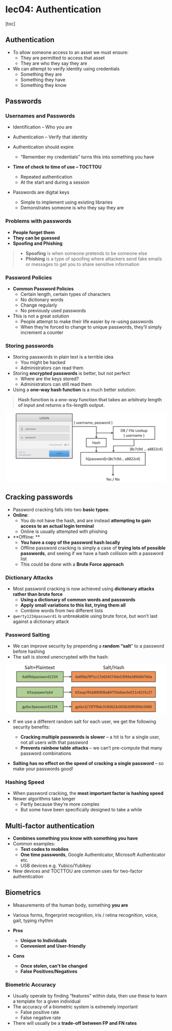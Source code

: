 # lec04: Authentication

[toc]

## Authentication

- To allow someone access to an asset we must ensure:
    - They are permitted to access that asset
    - They are who they say they are
- We can attempt to verify identity using credentials
    - Something they are
    - Something they have
    - Something they know

## Passwords

### Usernames and Passwords

- Identification – Who you are
- Authentication – Verify that identity
- Authentication should expire
    - “Remember my credentials” turns this into something you have
- **Time of check to time of use – TOCTTOU**
    - Repeated authentication
    - At the start and during a session
    
- Passwords are digital keys
    - Simple to implement using existing libraries
    - Demonstrates someone is who they say they are

### Problems with passwords

- **People forget them**
- **They can be guessed**
- **Spoofing and Phishing**

> - **Spoofing** is when someone pretends to be someone else
> - **Phishing** is a type of spoofing where attackers send fake emails or messages to get you to share sensitive information

### Password Policies

-  **Common Password Policies**
    - Certain length, certain types of characters
    - No dictionary words
    - Change regularly
    - No previously used passwords
- This is not a great solution
    - People attempt to make their life easier by re-using passwords
    - When they’re forced to change to unique passwords, they’ll simply increment a counter

### Storing passwords

- Storing passwords in plain text is a terrible idea
    - You might be hacked
    - Administrators can read them
- Storing **encrypted passwords** is better, but not perfect
    - Where are the keys stored?
    - Administrators can still read them
- Using a **one-way hash function** is a much better solution:

> **Hash function is a one-way function that takes an arbitraty length of input and returns a fix-length output.**

<img src="./assets/截屏2025-03-10 15.00.47.png" alt="截屏2025-03-10 15.00.47" style="zoom:50%;" />

## Cracking passwords

- Password cracking falls into two **basic types**:
- **Online**: 
    - You do not have the hash, and are instead **attempting to gain access to an actual login terminal**
    - Online is usually attempted with phishing
- **Offline: **
    - **You have a copy of the password hash locally**
    - Offline password cracking is simply a case of **trying lots of possible passwords**, and seeing if we have a hash collision with a password list
    - This could be done with a **Brute Force approach**


### Dictionary Attacks

- Most password cracking is now achieved using **dictionary attacks rather than brute force**
    - **Using a dictionary of common words and passwords**
    - **Apply small variations to this list, trying them all**
    - Combine words from two different lists
- `qwerty1234password1` is unbreakable using brute force, but won’t last against a dictionary attack

### Password Salting

- We can improve security by prepending a **random “salt**” to a password before hashing
- The salt is stored unencrypted with the hash:

<img src="./assets/截屏2025-03-10 15.10.58.png" alt="截屏2025-03-10 15.10.58" style="zoom:50%;" />

- If we use a different random salt for each user, we get the following security benefits:

    - **Cracking multiple passwords is slower** – a hit is for a single user, not all users with that password
    - **Prevents rainbow table attacks** – we can’t pre-compute that many password combinations
- **Salting has no effect on the speed of cracking a single password** – so make your passwords good!

### Hashing Speed

- When password cracking, the **most important factor is hashing speed**
- Newer algorithms take longer
    - Partly because they’re more complex
    - But some have been specifically designed to take a while

## Multi-factor authentication

- **Combines something you know with something you have**
- Common examples:
    - **Text codes to mobiles**
    - **One time passwords**, Google Authenticator, Microsoft Authenticator etc.
    - USB devices e.g. Yubico/Yubikey
- New devices and TOCTTOU are common uses for two-factor authentication

## Biometrics

- Measurements of the human body, something **you are**
- Various forms, fingerprint recognition, iris / retina recognition, voice, gait, typing rhythm
- **Pros**
    - **Unique to Individuals**
    - **Convenient and User-friendly**

- **Cons**
    - **Once stolen, can't be changed**
    - **False Positives/Negatives**


### Biometric Accuracy

- Usually operate by finding “features” within data, then use these to learn a template for a given individual
- The accuracy of a biometric system is extremely important
    - False positive rate
    - False negative rate
- There will usually be a **trade-off between FP and FN rates**







